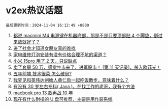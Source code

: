 # v2ex热议话题

`最后更新时间：2024-11-04 16:12:49 +0800`

1. [都说 macmini M4 电源键在机器底部，那是不是只要顶部贴 4 个脚垫，倒过来放就好了？](https://www.v2ex.com/t/1086297)
1. [进了社会才知道女朋友真的难找](https://www.v2ex.com/t/1086403)
1. [家电维修灯泡安装有没有价格合理不坑的渠道？](https://www.v2ex.com/t/1086291)
1. [小米 15pro 用了 2 天，只说缺点](https://www.v2ex.com/t/1086301)
1. [卖了套房 50 万，感觉牛市来了，进军股市！ [第 11 天记录]，杀入欧菲光！](https://www.v2ex.com/t/1086352)
1. [五年前端,技术很菜,怎么破局?](https://www.v2ex.com/t/1086337)
1. [我梦见和英伟达创始人黄仁勋一起吃饭散步，意味着什么？](https://www.v2ex.com/t/1086273)
1. [有没有 30 岁左右专科( Java )，在找工作的老哥，我有个方法](https://www.v2ex.com/t/1086357)
1. [macbook pro 13 款再战 10 年](https://www.v2ex.com/t/1086345)
1. [现在有什么耐操的 U 盘可推荐，主要是用作装系统](https://www.v2ex.com/t/1086325)

